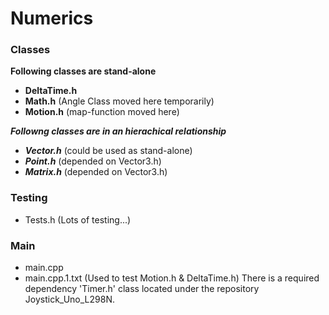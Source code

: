 # Numerics

</hr>

### Classes

**Following classes are stand-alone**
- **DeltaTime.h**
- **Math.h**           (Angle Class moved here temporarily)
- **Motion.h**         (map-function moved here)

***Followng classes are in an hierachical relationship***
+ ***Vector.h***      (could be used as stand-alone)
+ ***Point.h***       (depended on Vector3.h)
+ ***Matrix.h***      (depended on Vector3.h)

### Testing

- Tests.h            (Lots of testing...)

</hr>

### Main

- main.cpp
- main.cpp.1.txt      (Used to test Motion.h & DeltaTime.h) There is a required dependency 'Timer.h' class located under the repository Joystick_Uno_L298N.
